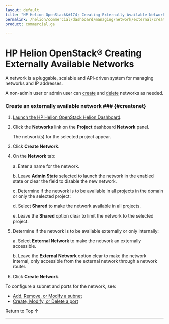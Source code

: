 ```yaml
---
layout: default
title: "HP Helion OpenStack&#174; Creating Externally Available Networks"
permalink: /helion/commercial/dashboard/managing/network/external/create/
product: commercial.ga

---
```

<!--UNDER REVISION-->

<script>

function PageRefresh {
onLoad="window.refresh"
}

PageRefresh();

</script>

<!--
<p style="font-size: small;"> <a href="/helion/commercial/ga1/install/">&#9664; PREV</a> | <a href="/helion/commercial/ga1/install-overview/">&#9650; UP</a> | <a href="/helion/commercial/ga1/">NEXT &#9654;</a> 
-->

# HP Helion OpenStack&#174;  Creating Externally Available Networks

A network is a pluggable, scalable and API-driven system for managing networks and IP addresses.

A non-admin user or admin user can [create](#createnet) and [delete](#deletenet) networks as needed. 

### Create an externally available network ### {#createnet}

1. [Launch the HP Helion OpenStack Helion Dashboard](/helion/openstack/1.1/dashboard/login/).

2. Click the **Networks** link on the **Project** dashboard **Network** panel.

	The network(s) for the selected project appear. 

3. Click **Create Network**.

4. On the **Network** tab:

	a. Enter a name for the network.</li>

	b. Leave **Admin State** selected to launch the network in the enabled state or clear the field to disable the new network.</li>

	c. Determine if the network is to be available in all projects in the domain or only the selected project: 

	d. Select **Shared** to make the network available in all projects.</li>

	e. Leave the **Shared** option clear to limit the network to the selected project. </li>

5. Determine if the network is to be available externally or only internally: 

	a. Select **External Network** to make the network an externally accessible.</li>

	b. Leave the **External Network** option clear to make the network internal, only accessible from the external network through a network router. </li>

6. Click **Create Network**.  

To configure a subnet and ports for the network, see:

* [Add, Remove, or Modify a subnet](/helion/commercial/dashboard/managing/network/subnet/)
* [Create, Modify, or Delete a port](/helion/commercial/dashboard/managing/network/ports/)
</ul>

<a href="#top" style="padding:14px 0px 14px 0px; text-decoration: none;"> Return to Top &#8593; </a>


----
